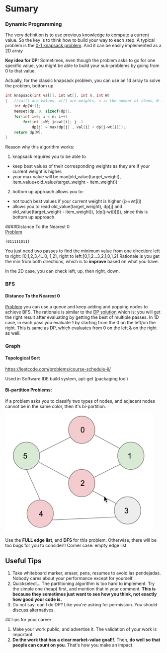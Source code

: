 # Sumary

### Dynamic Programming
The very definition is to use previous knowledge to compute a current value. So the key is to think how to build your way to each step. 
A typical problem is the [0-1 knapsack problem](https://www.youtube.com/watch?v=xCbYmUPvc2Q). And it can be easily implemented as a 2D array

**Key idea for DP:** Sometimes, even though the problem asks to go for one specific value, you might be able to build your sub-problems by going 
from 0 to that value. 

Actually, for the classic knapsack problem, you can use an 1d array to solve the problem, bottom up
```c++
int knapsack(int val[], int wt[], int n, int W)
{   //val[] are values, wt[] are weights, n is the number of items, W is target weight. 
    int dp[W+1];
    memset(dp, 0, sizeof(dp));
    for(int i=0; i < n; i++) 
        for(int j=W; j>=wt[i]; j--)
            dp[j] = max(dp[j] , val[i] + dp[j-wt[i]]);
    return dp[W];
}
```
Reason why this algorithm works:
1. knapsack requires you to be able to
  - keep best values of their corresponding weights as they are if your current weight is higher.   
  - your max value will be max(old_value(target_weight), item_value+old_value(target_weight - item_weight))
2. bottom up approach allows you to: 
  - not touch best values if your current weight is higher (j>=wt[i])
  - allows you to read old_value(target_weight), dp[j] and old_value(target_weight - item_weight)), (dp[j-wt[i]])), since this is 
  bottom up approach. 
  
####Distance To the Nearest 0  
[Problem](https://leetcode.com/problems/01-matrix/)
```
[011111011]
```
You just need two passes to find the minimum value from one direction: left to right: [0,1,2,3,4...0, 1,2], right to left:[0,1,2...3,2,1,0,1,2]
Rationale is you get the min from both directions, which is to **improve** based on what you have. 

In the 2D case, you can check left, up, then right, down. 

### BFS 
#### Distance To the Nearest 0  
[Problem](https://leetcode.com/problems/01-matrix/)
you can use a queue and keep adding and popping nodes to achieve BFS. The rationale is similar to the [DP solution ](#Distance-To-the-Nearest-0)
which is: you will get the right result after evaluating by getting the best of multiple passes. 
In 1D case, in each pass you evaluate 1 by starting from the 0 on the left/on the right. This is same as DP, which evaluates from 0 on the left & on the right as well.   
  
### Graph 

#### Topological Sort
https://leetcode.com/problems/course-schedule-ii/

Used in Software IDE build system, apt-get (packaging tool)

#### Bi-partition Problems: 
If a problem asks you to classify two types of nodes, and adjacent nodes cannot be in the same color, then it's bi-partition. 

![](Media/Bipartition.png)

Use the **FULL edge list**, and **DFS** for this problem. Otherwise, there will be too bugs for you to consider!!
Corner case: empty edge list. 



## Useful Tips
1. Take whiteboard marker, eraser, pens, resumes to avoid las pendejadas. Nobody cares about your performance except for yourself. 
2. Quickselect... The partitioning algorithm is too hard to implement. Try the simple one (heap) first, and mention that in your comment. 
**This is because they sometimes just want to see how you think, not exactly how good your code is.**
3. Do not say: can I do DP? Like you're asking for permission. You should discuss alternatives. 


##Tips for your career
1. Make your work public, and advertise it. The validation of your work is important. 
2. **Do the work that has a clear market-value goal!!**. Then, **do well so that people can count on you**.
That's how you make an impact. 